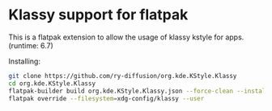 # Klassy support for flatpak

This is a flatpak extension to allow the usage of klassy kstyle for apps. (runtime: 6.7)

Installing:
```bash
git clone https://github.com/ry-diffusion/org.kde.KStyle.Klassy
cd org.kde.KStyle.Klassy
flatpak-builder build org.kde.KStyle.Klassy.json --force-clean --install --repo=repo
flatpak override --filesystem=xdg-config/klassy --user
```
